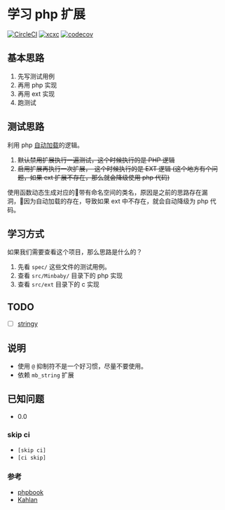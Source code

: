 # 学习 php 扩展

[![CircleCI](https://circleci.com/gh/minbaby/php-ext-startup/tree/master.svg?style=svg)](https://circleci.com/gh/minbaby/php-ext-startup/tree/master)
[![xcxc](https://img.shields.io/github/license/minbaby/php-ext-startup.svg)](https://github.com/minbaby/php-ext-startup/blob/master/README.MD)
[![codecov](https://codecov.io/gh/minbaby/php-ext-startup/branch/master/graph/badge.svg)](https://codecov.io/gh/minbaby/php-ext-startup)

## 基本思路

1. 先写测试用例
2. 再用 php 实现
3. 再用 ext 实现
4. 跑测试

## 测试思路

利用 php [自动加载](http://www.php.net/manual/zh/language.oop5.autoload.php)的逻辑。

1. ~~默认禁用扩展执行一遍测试，这个时候执行的是 PHP 逻辑~~
2. ~~启用扩展再执行一次扩展，　这个时候执行的是 EXT 逻辑 (这个地方有个问题，如果 ext 扩展不存在，那么就会降级使用 php 代码)~~

使用函数动态生成对应的带有命名空间的类名，原因是之前的思路存在漏洞，因为自动加载的存在，导致如果 ext 中不存在，就会自动降级为 php 代码。

## 学习方式

如果我们需要查看这个项目，那么思路是什么的？

1. 先看 `spec/` 这些文件的测试用例。
2. 查看 `src/Minbaby/` 目录下的 php 实现
3. 查看 `src/ext` 目录下的 c 实现

## TODO

- [ ] [stringy](https://github.com/danielstjules/Stringy)

## 说明

- 使用 `@` 抑制符不是一个好习惯，尽量不要使用。
- 依赖 `mb_string` 扩展

## 已知问题

- 0.0

### skip ci

- `[skip ci]`
- `[ci skip]`

### 参考

- [phpbook](https://github.com/walu/phpbook)
- [Kahlan](https://kahlan.github.io/docs/index.html)
